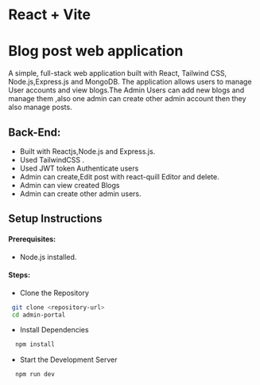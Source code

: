 # React + Vite

# Blog post web application

A simple, full-stack web application built with React, Tailwind CSS, Node.js,Express.js and MongoDB. The application allows users to manage User accounts and view blogs.The Admin Users can add new blogs and manage them ,also one admin can create other admin account then they also manage posts.

## Back-End:

- Built with Reactjs,Node.js and Express.js.
- Used TailwindCSS .
- Used JWT token Authenticate users
- Admin can create,Edit post with react-quill Editor and delete.
- Admin can view created Blogs
- Admin can create other admin users.

## Setup Instructions

#### Prerequisites:

- Node.js installed.

#### Steps:

- Clone the Repository

```bash
 git clone <repository-url>
 cd admin-portal

```

- Install Dependencies

```bash
  npm install
```

- Start the Development Server

```bash
  npm run dev
```
